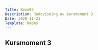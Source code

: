 ```yaml
---
Title: Kmom03
Description: Redovisning av kursmoment 3
Date: 2020-11-21
Template: kmoms
---
```


## Kursmoment 3
